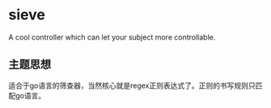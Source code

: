 # sieve
A cool  controller  which can let your subject more controllable.
## 主题思想
适合于go语言的筛查器，当然核心就是regex正则表达式了。正则的书写规则只匹配go语言。
